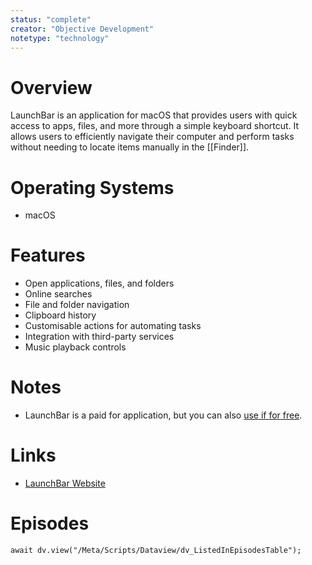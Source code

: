 ```yaml
---
status: "complete"
creator: "Objective Development"
notetype: "technology"
---
```

# Overview
LaunchBar is an application for macOS that provides users with quick access to apps, files, and more through a simple keyboard shortcut. It allows users to efficiently navigate their computer and perform tasks without needing to locate items manually in the [[Finder]]. 

# Operating Systems
- macOS

# Features
- Open applications, files, and folders
- Online searches
- File and folder navigation
- Clipboard history
- Customisable actions for automating tasks
- Integration with third-party services
- Music playback controls

# Notes
- LaunchBar is a paid for application, but you can also [use if for free](https://www.obdev.at/products/launchbar/index.html#one-more-thing).

# Links
- [LaunchBar Website](https://www.obdev.at/products/launchbar/index.html)

# Episodes
```dataviewjs
await dv.view("/Meta/Scripts/Dataview/dv_ListedInEpisodesTable");
```
